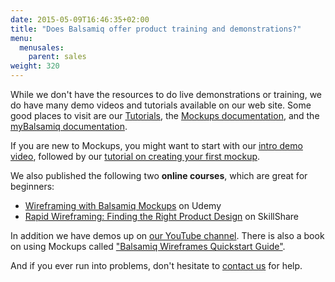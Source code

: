 ```yaml
---
date: 2015-05-09T16:46:35+02:00
title: "Does Balsamiq offer product training and demonstrations?"
menu:
  menusales:
    parent: sales
weight: 320
---
```


While we don't have the resources to do live demonstrations or training, we do have many demo videos and tutorials available on our web site. Some good places to visit are our [Tutorials](http://support.balsamiq.com/customer/portal/articles/1335124), the [Mockups documentation](https://docs.balsamiq.com/desktop/), and the [myBalsamiq documentation](https://docs.balsamiq.com/mybalsamiq/).

If you are new to Mockups, you might want to start with our [intro demo video](http://support.balsamiq.com/customer/portal/articles/107966), followed by our [tutorial on creating your first mockup](http://support.balsamiq.com/customer/portal/articles/871902).

We also published the following two **online courses**, which are great for beginners:

*   [Wireframing with Balsamiq Mockups](https://www.udemy.com/wireframing-with-balsamiq-mockups/) on Udemy
*   [Rapid Wireframing: Finding the Right Product Design](https://www.skillshare.com/classes/design/Rapid-Wireframing-Finding-the-Right-Product-Design/1947996659) on SkillShare

In addition we have demos up on [our YouTube channel](https://www.youtube.com/playlist?list=PLVlyYfbClWxRpOSJvalIUTBxoqkrzowzI). There is also a book on using Mockups called ["Balsamiq Wireframes Quickstart Guide"](http://support.balsamiq.com/customer/portal/articles/1075461).

And if you ever run into problems, don't hesitate to [contact us](http://balsamiq.com/company/#contact) for help.